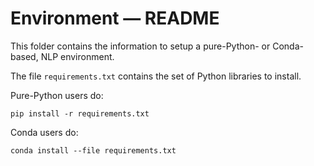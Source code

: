 Environment ― README
====================

This folder contains the information to setup a pure-Python- or Conda-based, NLP environment.

The file `requirements.txt` contains the set of Python libraries to install.

Pure-Python users do:

```{python}
pip install -r requirements.txt
```

Conda users do:

```{python}
conda install --file requirements.txt
```
